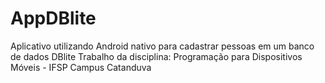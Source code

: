 # AppDBlite

Aplicativo utilizando Android nativo para cadastrar pessoas em um banco de dados DBlite
Trabalho da disciplina: Programação para Dispositivos Móveis - IFSP Campus Catanduva
